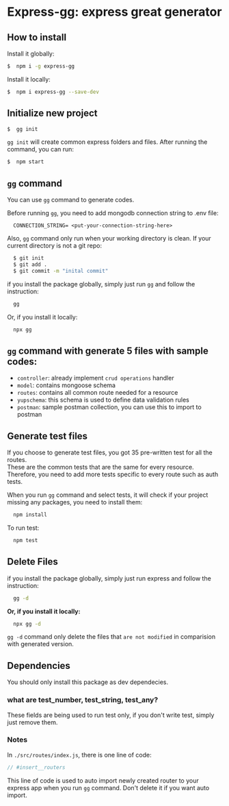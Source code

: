 # Express-gg: express great generator

## How to install

Install it globally:

```bash
$  npm i -g express-gg
```

Install it locally:

```bash
$  npm i express-gg --save-dev
```

## Initialize new project

```bash
$  gg init
```

`gg init` will create common express folders and files. After running the command, you can run:

```bash
$  npm start
```

## `gg` command

You can use `gg` command to generate codes.

Before running `gg`, you need to add mongodb connection string to .env file:

```
  CONNECTION_STRING= <put-your-connection-string-here>
```

Also, `gg` command only run when your working directory is clean. If your current directory is not a git repo:

```bash
  $ git init
  $ git add .
  $ git commit -m "inital commit"
```

if you install the package globally, simply just run `gg` and follow the instruction:

```bash
  gg
```

Or, if you install it locally:

```bash
  npx gg
```

## `gg` command with generate 5 files with sample codes:

- `controller`: already implement `crud operations` handler
- `model`: contains mongoose schema
- `routes`: contains all common route needed for a resource
- `yupschema`: this schema is used to define data validation rules
- `postman`: sample postman collection, you can use this to import to postman

## Generate test files

If you choose to generate test files, you got 35 pre-written test for all the routes.  
These are the common tests that are the same for every resource.  
Therefore, you need to add more tests specific to every route such as auth tests.

When you run `gg` command and select tests, it will check if your project missing any packages, you need to install them:

```bash
  npm install
```

To run test:

```bash
  npm test
```

## Delete Files

if you install the package globally, simply just run express and follow the instruction:

```bash
  gg -d
```

**Or, if you install it locally:**

```bash
  npx gg -d
```

`gg -d` command only delete the files that `are not modified` in comparision with generated version.

## Dependencies

You should only install this package as dev dependecies.

### what are test_number, test_string, test_any?

These fields are being used to run test only, if you don't write test, simply just remove them.

### Notes

In `./src/routes/index.js`, there is one line of code:

```javascript
// #insert__routers
```

This line of code is used to auto import newly created router to your express app when you run `gg` command.
Don't delete it if you want auto import.
